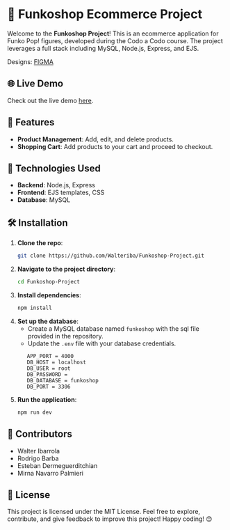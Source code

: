 # 🎉 Funkoshop Ecommerce Project

Welcome to the **Funkoshop Project**! This is an ecommerce application for Funko Pop! figures, developed during the Codo a Codo course. The project leverages a full stack including MySQL, Node.js, Express, and EJS.

Designs: [FIGMA](https://www.figma.com/file/IjTSeE2BpRd5Gk9VakNIhC/Challenge-Integrador---Funkoshop?type=design&node-id=19905-623&mode=design&t=FY9gH9ROImqA6x5j-0)

## 🌐 Live Demo

Check out the live demo [here](https://funkoshop-project.vercel.app).

## 🌟 Features

- **Product Management**: Add, edit, and delete products.
- **Shopping Cart**: Add products to your cart and proceed to checkout.
  
## 🚀 Technologies Used

- **Backend**: Node.js, Express
- **Frontend**: EJS templates, CSS
- **Database**: MySQL

## 🛠️ Installation

1. **Clone the repo**:
   ```bash
   git clone https://github.com/Walteriba/Funkoshop-Project.git
   ```
2. **Navigate to the project directory**:
   ```bash
   cd Funkoshop-Project
   ```
3. **Install dependencies**:
   ```bash
   npm install
   ```
4. **Set up the database**:
   - Create a MySQL database named `funkoshop` with the sql file provided in the repository.
   - Update the `.env` file with your database credentials.
   ```.env
      APP_PORT = 4000
      DB_HOST = localhost
      DB_USER = root
      DB_PASSWORD =
      DB_DATABASE = funkoshop
      DB_PORT = 3306
5. **Run the application**:
   ```bash
   npm run dev
   ```

## 🤝 Contributors

- Walter Ibarrola
- Rodrigo Barba
- Esteban Dermeguerditchian
- Mirna Navarro Palmieri

## 📄 License

This project is licensed under the MIT License.
Feel free to explore, contribute, and give feedback to improve this project! Happy coding! 😊
